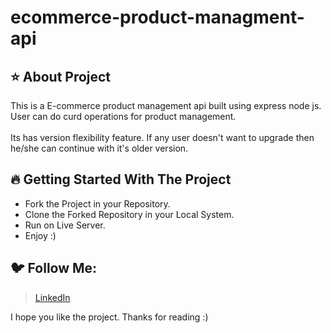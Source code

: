 # ecommerce-product-managment-api 

## ⭐ About Project

This is a E-commerce product management api built using express node js. User can do curd operations for product management. 
<br/>
<br/>
Its has version flexibility feature. If any user doesn't want to upgrade then he/she can continue with it's older version.


## 🔥 Getting Started With The Project

-  Fork the Project in your Repository.
-  Clone the Forked Repository in your Local System.
-  Run on Live Server.
-  Enjoy :)

## 🐦 Follow Me:

> [LinkedIn](https://www.linkedin.com/in/ritik-bhadauria-a4447621b/)


I hope you like the project. Thanks for reading :)
